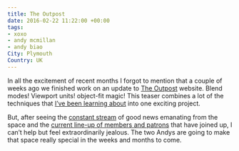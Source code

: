 ```yaml
---
title: The Outpost
date: 2016-02-22 11:22:00 +00:00
tags:
- xoxo
- andy mcmillan
- andy biao
City: Plymouth
Country: UK
---
```


In all the excitement of recent months I forgot to mention that a couple of weeks ago we finished work on an update to [The Outpost](http://outpostpdx.com/) website. Blend modes! Viewport units! object-fit magic! This teaser combines a lot of the techniques that [I’ve been learning about](https://css-tricks.com/author/robinrendle/) into one exciting project.

But, after seeing the [constant stream](https://twitter.com/outpostpdx) of good news emanating from the space and the [current line-up of members and patrons](https://medium.com/@waxpancake/the-outpost-is-here-9d247013a304#.cerbsssux) that have joined up, I can’t help but feel extraordinarily jealous. The two Andys are going to make that space really special in the weeks and months to come.